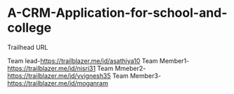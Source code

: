 # A-CRM-Application-for-school-and-college

Trailhead URL

Team lead-https://trailblazer.me/id/asathiya10
Team Member1-https://trailblazer.me/id/nisri31
Team Mmeber2-https://trailblazer.me/id/vvignesh35
Team Member3-https://trailblazer.me/id/moganram

